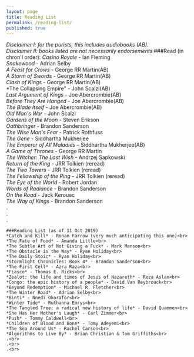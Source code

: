```yaml
---
layout: page
title: Reading List
permalink: /reading-list/
published: true
---
```


*Disclaimer I: for the purists, this includes audiobooks (AB).*
<br>
*Disclaimer II: books listed are not necessarily endorsements*
 ###Read (in chron'l order):
    *Casino Royale* - Ian Fleming<br>
    *Snakewood* - Adrian Selby<br>
    *A Feast for Crows* - George RR Martin(AB)<br>
    *A Storm of Swords* - George RR Martin(AB)<br>
    *Clash of Kings* - George RR Martin(AB)<br>
    *The Collapsing Empire" - John Scalzi(AB)<br>
    *Last Argument of Kings* - Joe Abercrombie(AB)<br>
    *Before They Are Hanged* - Joe Abercrombie(AB)<br>
    *The Blade Itself* - Joe Abercrombie(AB)<br>
    *Old Man's War* - John Scalzi<br>
    *Gardens of the Moon* - Steven Erikson<br>
    *Oathbringer* - Brandon Sanderson<br>
    *The Wise Man's Fear* - Patrick Rothfuss<br>
    *The Gene* - Siddhartha Mukherjee<br>
    *The Emperor of All Maladies* – Siddhartha Mukherjee(AB)<br>
    *A Game of Thrones* - George RR Martin<br>
    *The Witcher: The Last Wish* - Andrzej Sapkowski<br>
    *Return of the King* - JRR Tolkien (reread)<br>
    *The Two Towers* - JRR Tolkien (reread)<br>
    *The Fellowship of the Ring* - JRR Tolkien (reread)<br>
    *The Eye of the World* - Robert Jordan<br>
    *Words of Radiance* - Brandon Sanderson<br>
    *On the Road* - Jack Kerouac<br>
    *The Way of Kings* - Brandon Sanderson<br>
    .<br>
    .<br>
    .<br>
    
    ###Reading List (as of 11 Oct 2019)
    *Catch and Kill* - Ronan Farrow (very much anticipating this one)<br>
    *The Fate of Food* - Amanda Little<br>
    *The Subtle Art of Not Giving a Fuck* - Mark Manson<br>
    *The Obstacle is the Way* - Ryan Holiday<br>
    *The Daily Stoic* - Ryan Holiday<br>
    *Stormlight Chronicles: Book 4* - Brandon Sanderson<br>
    *The First Cell* - Azra Raza<br>
    *Fiasco* - Thomas E. Ricks<br>
    *Zealot: the life and times of Jesus of Nazareth* - Reza Aslan<br>
    *Congo: the epic history of a people* - David Van Reybrouck<br>
    *Beyond Redemption* - Michael R. Fletcher<br>
    *The Winter Road* - Adrian Selby<br>
    *Binti* - Nnedi Okorafor<br>
    *Winter Tide* - Ruthanna Emrys<br>
    *The Tangled Tree: a radical new history of life* - David Quammen<br>
    *She Has Her Mother's Laugh* - Carl Zimmer<br>
    *Push* - Tommy Caldwell<br>
    *Children of Blood and Bone* - Tomy Adeyemi<br>
    *The Sea Around Us* - Rachel Carson<br>
    *Algorithms to Live By* - Brian Christian & Tom Griffiths<br>
    .<br>
    .<br>
    .<br>
